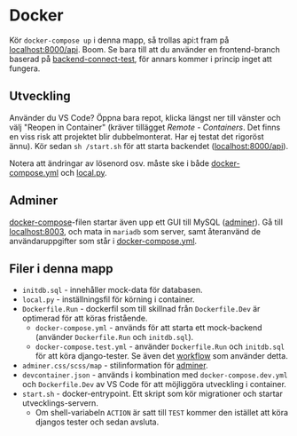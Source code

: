 # Docker
Kör `docker-compose up` i denna mapp, så trollas api:t fram på [localhost:8000/api](localhost:8000/api). Boom. Se bara till att du använder en frontend-branch baserad på [backend-connect-test](https://github.com/Fysiksektionen/Hemsida-Frontend/tree/backend-connect-test), för annars kommer i princip inget att fungera.

## Utveckling
Använder du VS Code? Öppna bara repot, klicka längst ner till vänster och välj "Reopen in Container" (kräver tillägget _Remote - Containers_. Det finns en viss risk att projektet blir dubbelmonterat. Har ej testat det rigoröst ännu). Kör sedan `sh /start.sh` för att starta backendet ([localhost:8000/api](localhost:8000/api)).

Notera att ändringar av lösenord osv. måste ske i både [docker-compose.yml](docker-compose.yml) och [local.py](local.py).

## Adminer
[docker-compose](docker-compose.yml)-filen startar även upp ett GUI till MySQL ([adminer](https://www.adminer.org)). Gå till [localhost:8003](http://localhost:8003/?server=mariadb&username=fdev&db=hemsidan_db), och mata in `mariadb` som server, samt återanvänd de användaruppgifter som står i [docker-compose.yml](docker-compose.yml).

## Filer i denna mapp
* `initdb.sql` - innehåller mock-data för databasen.
* `local.py` - inställningsfil för körning i container.
* `Dockerfile.Run` - dockerfil som till skillnad från `Dockerfile.Dev` är optimerad för att köras fristående.
  * `docker-compose.yml` - används för att starta ett mock-backend (använder `Dockerfile.Run` och `initdb.sql`).
  * `docker-compose.test.yml` - använder `Dockerfile.Run` och `initdb.sql` för att köra django-tester. Se även det [workflow](../.github/workflows/test-django-in-docker.yml) som använder detta.
* `adminer.css/scss/map` - stilinformation för [adminer](https://www.adminer.org).
* `devcontainer.json` - används i kombination med `docker-compose.dev.yml` och `Dockerfile.Dev` av VS Code för att möjliggöra utveckling i container.
* `start.sh` - docker-entrypoint. Ett skript som kör migrationer och startar utvecklings-servern.
  * Om shell-variabeln `ACTION` är satt till `TEST` kommer den istället att köra djangos tester och sedan avsluta.
